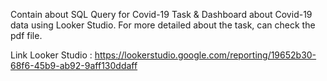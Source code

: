 
Contain about SQL Query for Covid-19 Task & Dashboard about Covid-19 data using Looker Studio.
For more detailed about the task, can check the pdf file.

Link Looker Studio :
https://lookerstudio.google.com/reporting/19652b30-68f6-45b9-ab92-9aff130ddaff
